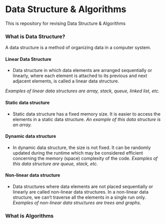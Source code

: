 # Data Structure & Algorithms
This is repository for revising Data Structure &amp; Algorithms 


### What is Data Structure?
A data structure is a method of organizing data in a computer system.

#### Linear Data Structure
 - Data structure in which data elements are arranged sequentially or linearly, where each element is attached to its previous and next adjacent elements, is called a linear data structure. 
 
_Examples of linear data structures are array, stack, queue, linked list, etc._

#### Static data structure
 - Static data structure has a fixed memory size. It is easier to access the elements in a static data structure. 
   _An example of this data structure is an array._

#### Dynamic data structure
 -  In dynamic data structure, the size is not fixed. It can be randomly updated during the runtime which may be considered efficient concerning the memory     (space) complexity of the code. 
    _Examples of this data structure are queue, stack, etc._

#### Non-linear data structure
 -  Data structures where data elements are not placed sequentially or linearly are called non-linear data structures. In a non-linear data structure, we can’t traverse all the elements in a single run only. 
 _Examples of non-linear data structures are trees and graphs._

### What is Algorithms
